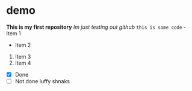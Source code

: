 # demo
**This is my first repository**
*Im just testing out github*
`this is some code`
-Item 1
- Item 2
1. Item 3
2. Item 4
- [x] Done
- [ ] Not done
luffy
shnaks